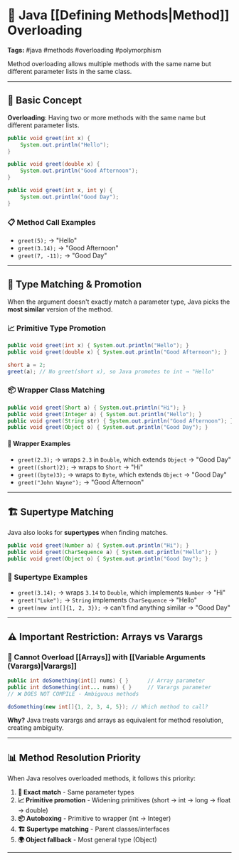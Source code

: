 # 🔄 Java [[Defining Methods|Method]] Overloading

**Tags:** #java #methods #overloading #polymorphism

Method overloading allows multiple methods with the same name but different parameter lists in the same class.

---

## 🎯 Basic Concept

**Overloading**: Having two or more methods with the same name but different parameter lists.

```java
public void greet(int x) { 
    System.out.println("Hello"); 
}

public void greet(double x) { 
    System.out.println("Good Afternoon"); 
}

public void greet(int x, int y) { 
    System.out.println("Good Day"); 
}
```

### 📋 Method Call Examples

- `greet(5);` → "Hello"
- `greet(3.14);` → "Good Afternoon"
- `greet(7, -11);` → "Good Day"

---

## 🔄 Type Matching & Promotion

When the argument doesn't exactly match a parameter type, Java picks the **most similar** version of the method.

### 📈 Primitive Type Promotion

```java
public void greet(int x) { System.out.println("Hello"); }
public void greet(double x) { System.out.println("Good Afternoon"); }

short a = 2;
greet(a); // No greet(short x), so Java promotes to int → "Hello"
```

### 📦 Wrapper Class Matching

```java
public void greet(Short a) { System.out.println("Hi"); }
public void greet(Integer a) { System.out.println("Hello"); }
public void greet(String str) { System.out.println("Good Afternoon"); }
public void greet(Object o) { System.out.println("Good Day"); }
```

#### 🎯 Wrapper Examples

- `greet(2.3);` → wraps `2.3` in `Double`, which extends `Object` → "Good Day"
- `greet((short)2);` → wraps to `Short` → "Hi"
- `greet((byte)3);` → wraps to `Byte`, which extends `Object` → "Good Day"
- `greet("John Wayne");` → "Good Afternoon"

---

## 🏗️ Supertype Matching

Java also looks for **supertypes** when finding matches.

```java
public void greet(Number a) { System.out.println("Hi"); }
public void greet(CharSequence a) { System.out.println("Hello"); }
public void greet(Object o) { System.out.println("Good Day"); }
```

### 🎯 Supertype Examples

- `greet(3.14);` → wraps `3.14` to `Double`, which implements `Number` → "Hi"
- `greet("Luke");` → `String` implements `CharSequence` → "Hello"
- `greet(new int[]{1, 2, 3});` → can't find anything similar → "Good Day"

---

## ⚠️ Important Restriction: Arrays vs Varargs

### 🚫 Cannot Overload [[Arrays]] with [[Variable Arguments (Varargs)|Varargs]]

```java
public int doSomething(int[] nums) { }      // Array parameter
public int doSomething(int... nums) { }     // Varargs parameter
// ❌ DOES NOT COMPILE - Ambiguous methods

doSomething(new int[]{1, 2, 3, 4, 5}); // Which method to call?
```

**Why?** Java treats varargs and arrays as equivalent for method resolution, creating ambiguity.

---

## 📊 Method Resolution Priority

When Java resolves overloaded methods, it follows this priority:

1. **🎯 Exact match** - Same parameter types
2. **📈 Primitive promotion** - Widening primitives (short → int → long → float → double)
3. **📦 Autoboxing** - Primitive to wrapper (int → Integer)
4. **🏗️ Supertype matching** - Parent classes/interfaces
5. **🌍 Object fallback** - Most general type (Object)

---